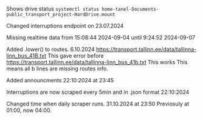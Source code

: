 Shows drive status
`systemctl status home-tanel-Documents-public_transport_project-HardDrive.mount`

Changed interruptions endpoint on 23.07.2024

Missing realtime data from 15:08:44 2024-09-04 until 9:24:52 2024-09-07

Added .lower() to routes. 6.10.2024
https://transport.tallinn.ee/data/tallinna-linn_bus_41B.txt This gave error before
https://transport.tallinn.ee/data/tallinna-linn_bus_41b.txt This works
This means all b lines are missing routes info.

Added announcments 22:10:2024 at 23:45

Interruptions are now scraped every 5min and in .json format 22:10:2024

Changed time when daily scraper runs. 31.10.2024 at 23:50
Previosuly at 01:00, now 04:00.